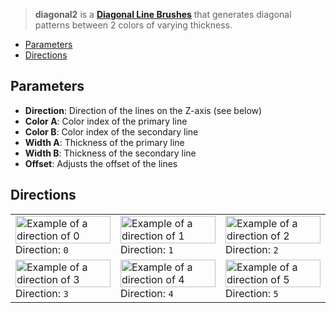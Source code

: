 > **diagonal2** is a **[Diagonal Line Brushes](Diagonal-Line-Brushes)** that generates diagonal patterns between 2 colors of varying thickness.

- [Parameters](#parameters)
- [Directions](#directions)

## Parameters

- **Direction**: Direction of the lines on the Z-axis (see below)
- **Color A**: Color index of the primary line
- **Color B**: Color index of the secondary line
- **Width A**: Thickness of the primary line
- **Width B**: Thickness of the secondary line
- **Offset**: Adjusts the offset of the lines

## Directions

<table>
    <tr>
        <td width="33%"><img width="100%" src="https://s3.amazonaws.com/misc.lachlanmcdonald.com/magicavoxel-shaders/0.10.4/diagonal2_direction0.png" alt="Example of a direction of 0">Direction: <code>0</code></td>
        <td width="33%"><img width="100%" src="https://s3.amazonaws.com/misc.lachlanmcdonald.com/magicavoxel-shaders/0.10.4/diagonal2_direction1.png" alt="Example of a direction of 1">Direction: <code>1</code></td>
        <td width="33%"><img width="100%" src="https://s3.amazonaws.com/misc.lachlanmcdonald.com/magicavoxel-shaders/0.10.4/diagonal2_direction2.png" alt="Example of a direction of 2">Direction: <code>2</code></td>
    </tr>
    <tr>
        <td width="33%"><img width="100%" src="https://s3.amazonaws.com/misc.lachlanmcdonald.com/magicavoxel-shaders/0.10.4/diagonal2_direction3.png" alt="Example of a direction of 3">Direction: <code>3</code></td>
        <td width="33%"><img width="100%" src="https://s3.amazonaws.com/misc.lachlanmcdonald.com/magicavoxel-shaders/0.10.4/diagonal2_direction4.png" alt="Example of a direction of 4">Direction: <code>4</code></td>
        <td width="33%"><img width="100%" src="https://s3.amazonaws.com/misc.lachlanmcdonald.com/magicavoxel-shaders/0.10.4/diagonal2_direction5.png" alt="Example of a direction of 5">Direction: <code>5</code></td>
    </tr>
</table>
